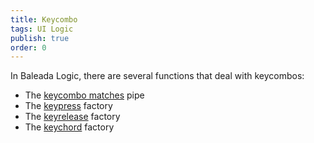 ```yaml
---
title: Keycombo
tags: UI Logic
publish: true
order: 0
---
```


In Baleada Logic, there are several functions that deal with keycombos:
- The [keycombo matches](/docs/logic/pipes/keycombo-match) pipe
- The [keypress](/docs/logic/factories/keypress) factory
- The [keyrelease](/docs/logic/factories/keyrelease) factory
- The [keychord](/docs/logic/factories/keychord) factory
